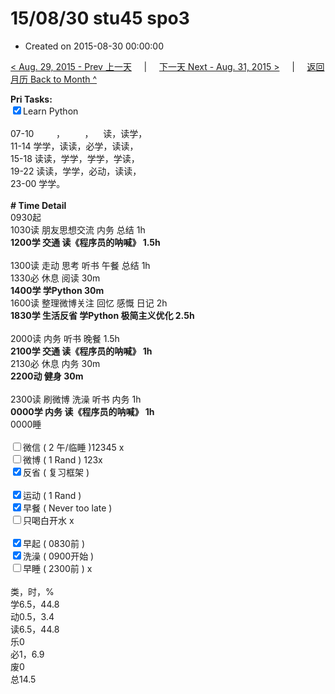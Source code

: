 # 15/08/30 stu45 spo3

- Created on 2015-08-30 00:00:00

[< Aug. 29, 2015 - Prev 上一天](/lifelogs/2015/08/d29.md) &nbsp; &nbsp; | &nbsp; &nbsp; [下一天 Next - Aug. 31, 2015 >](/lifelogs/2015/08/d31.md) &nbsp; &nbsp; |  &nbsp; &nbsp; [返回月历 Back to Month ^](/lifelogs/2015/08/index.md)
<br/><div><strong>Pri Tasks:</strong></div><div><input checked="true" type="checkbox"/>Learn Python</div><div><br/></div><div>07-10         ，        ，    读，读学，</div><div>11-14 学学，读读，必学，读读，</div><div>15-18 读读，学学，学学，学读，</div><div>19-22 读读，学学，必动，读读，</div><div>23-00 学学。</div><div><br/></div><div><b># Time Detail</b></div><div>0930起</div><div>1030读 朋友思想交流 内务 总结 1h</div><div><strong>1200学 交通 </strong><b>读《程序员的呐喊》</b><strong> 1.5h</strong></div><div><br/></div><div>1300读 走动 思考 听书 午餐 总结 1h</div><div>1330必 休息 阅读 30m</div><div><b>1400学 学Python 30m</b></div><div>1600读 整理微博关注 回忆 感慨 日记 2h</div><div><b>1830学 生活反省 学Python 极简主义优化 2.5h</b></div><div><br/></div><div>2000读 内务 听书 晚餐 1.5h</div><div><b>2100学 交通 读《程序员的呐喊》 1h</b></div><div>2130必 休息 内务 30m</div><div><b>2200动 健身 30m</b></div><div><b><br/></b></div><div>2300读 刷微博 洗澡 听书 内务 1h</div><div><b>0000学 内务 读《程序员的呐喊》 1h</b></div><div>0000睡</div><div><br/></div><div><input type="checkbox"/>微信 ( 2 午/临睡 )12345 x</div><div><input type="checkbox"/>微博 ( 1 Rand ) 123x</div><div><input checked="true" type="checkbox"/>反省 ( 复习框架 ) </div><div><br/></div><div><div><input checked="true" type="checkbox"/>运动 ( 1 Rand ) </div><div><input checked="true" type="checkbox"/>早餐 ( Never too late ) </div></div><div><input type="checkbox"/>只喝白开水 x</div><div><br/></div><div><input checked="true" type="checkbox"/>早起 ( 0830前 ) </div><div><input checked="true" type="checkbox"/>洗澡 ( 0900开始 ) <br/></div><div><input type="checkbox"/>早睡 ( 2300前 ) x</div><div><br clear="none"/></div><div>类，时，%</div><div>学6.5，44.8</div><div>动0.5，3.4</div><div>读6.5，44.8</div><div>乐0</div><div>必1，6.9</div><div>废0<br clear="none"/>总14.5</div>
